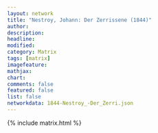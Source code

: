 ```yaml
---
layout: network
title: "Nestroy, Johann: Der Zerrissene (1844)"
author:
description:
headline:
modified:
category: Matrix
tags: [matrix]
imagefeature: 
mathjax: 
chart: 
comments: false
featured: false
list: false
networkdata: 1844-Nestroy_-Der_Zerri.json
---
```

{% include matrix.html %}
